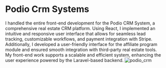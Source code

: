 # Podio Crm Systems
I handled the entire front-end development for the Podio CRM System, a comprehensive real estate CRM platform. Using React, I implemented an intuitive and responsive user interface that allows for seamless lead tracking, customizable workflows, and payment integration with Stripe. Additionally, I developed a user-friendly interface for the affiliate program module and ensured smooth integration with third-party real estate tools. My front-end work supports a scalable and efficient system, enhancing the user experience powered by the Laravel-based backend.
![podio_crm](https://github.com/user-attachments/assets/a8c8e10a-f40e-4afc-afa1-87407018cb39)

